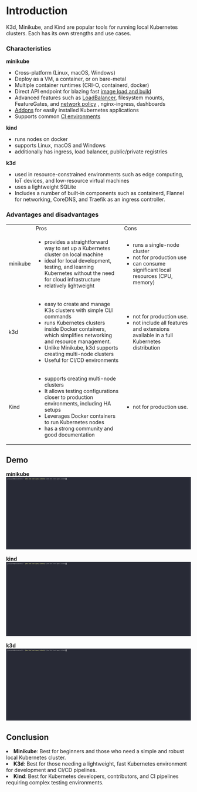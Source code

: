 # Introduction

K3d, Minikube, and Kind are popular tools for running local Kubernetes clusters. Each has its own strengths and use cases.

### Characteristics

**minikube**

- Cross-platform (Linux, macOS, Windows)
- Deploy as a VM, a container, or on bare-metal
- Multiple container runtimes (CRI-O, containerd, docker)
- Direct API endpoint for blazing fast [image load and
  build](https://minikube.sigs.k8s.io/docs/handbook/pushing/)
- Advanced features such as
  [LoadBalancer](https://minikube.sigs.k8s.io/docs/handbook/accessing/#loadbalancer-access),
  filesystem mounts, FeatureGates, and [network
  policy](https://minikube.sigs.k8s.io/docs/handbook/network_policy/) ,
  nginx-ingress, dashboards
- [Addons](https://minikube.sigs.k8s.io/docs/handbook/deploying/#addons)
  for easily installed Kubernetes applications
- Supports common [CI
  environments](https://github.com/minikube-ci/examples)

**kind**

- runs nodes on docker
- supports Linux, macOS and Windows
- additionally has ingress, load balancer, public/private registries

**k3d**

- used in resource-constrained environments such as edge computing, IoT
  devices, and low-resource virtual machines
- uses a lightweight SQLite
- Includes a number of built-in components such as containerd, Flannel
  for networking, CoreDNS, and Traefik as an ingress controller.

### Advantages and disadvantages

<table>
<tbody>
<tr class="odd">
<td></td>
<td>Pros</td>
<td>Cons</td>
</tr>
<tr class="even">
<td>minikube</td>
<td><ul>
<li>provides a straightforward way to set up a Kubernetes cluster on
local machine </li>
<li>ideal for local development, testing, and learning Kubernetes
without the need for cloud infrastructure</li>
<li>relatively lightweight</li>
</ul></td>
<td><ul>
<li>runs a single-node cluster</li>
<li>not for production use</li>
<li>can consume significant local resources (CPU, memory)</li>
</ul></td>
</tr>
<tr class="odd">
<td>k3d</td>
<td><ul>
<li>easy to create and manage K3s clusters with simple CLI commands</li>
<li>runs Kubernetes clusters inside Docker containers, which simplifies
networking and resource management.</li>
<li>Unlike Minikube, k3d supports creating multi-node clusters</li>
<li>Useful for CI/CD environments</li>
</ul></td>
<td><ul>
<li>not for production use.</li>
<li>not include all features and extensions available in a full
Kubernetes distribution</li>
</ul></td>
</tr>
<tr class="even">
<td>Kind</td>
<td><ul>
<li>supports creating multi-node clusters</li>
<li>It allows testing configurations closer to production environments,
including HA setups</li>
<li>Leverages Docker containers to run Kubernetes nodes</li>
<li>has a strong community and good documentation</li>
</ul></td>
<td><ul>
<li>not for production use.</li>
</ul></td>
</tr>
</tbody>
</table>

## Demo

**minikube**
![Image](../data/minikube.gif)

**kind**
![Image](../data/kind.gif)

**k3d**
![Image](../data/minikube.gif)

## Conclusion


<li><strong>Minikube</strong>: Best for beginners and those who need a simple and robust local Kubernetes cluster.</li>
<li><strong>K3d</strong>: Best for those needing a lightweight, fast Kubernetes environment for development and CI/CD pipelines.</li>
<li><strong>Kind</strong>: Best for Kubernetes developers, contributors, and CI pipelines requiring complex testing environments.</li>